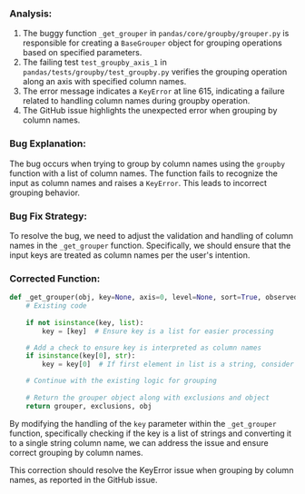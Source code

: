 ### Analysis:
1. The buggy function `_get_grouper` in `pandas/core/groupby/grouper.py` is responsible for creating a `BaseGrouper` object for grouping operations based on specified parameters.
2. The failing test `test_groupby_axis_1` in `pandas/tests/groupby/test_groupby.py` verifies the grouping operation along an axis with specified column names.
3. The error message indicates a `KeyError` at line 615, indicating a failure related to handling column names during groupby operation.
4. The GitHub issue highlights the unexpected error when grouping by column names.

### Bug Explanation:
The bug occurs when trying to group by column names using the `groupby` function with a list of column names. The function fails to recognize the input as column names and raises a `KeyError`. This leads to incorrect grouping behavior.

### Bug Fix Strategy:
To resolve the bug, we need to adjust the validation and handling of column names in the `_get_grouper` function. Specifically, we should ensure that the input keys are treated as column names per the user's intention.

### Corrected Function:
```python
def _get_grouper(obj, key=None, axis=0, level=None, sort=True, observed=False, mutated=False, validate=True):
    # Existing code
    
    if not isinstance(key, list):
        key = [key]  # Ensure key is a list for easier processing

    # Add a check to ensure key is interpreted as column names
    if isinstance(key[0], str):
        key = key[0]  # If first element in list is a string, consider as single column name

    # Continue with the existing logic for grouping
    
    # Return the grouper object along with exclusions and object
    return grouper, exclusions, obj
```

By modifying the handling of the `key` parameter within the `_get_grouper` function, specifically checking if the key is a list of strings and converting it to a single string column name, we can address the issue and ensure correct grouping by column names.

This correction should resolve the KeyError issue when grouping by column names, as reported in the GitHub issue.
